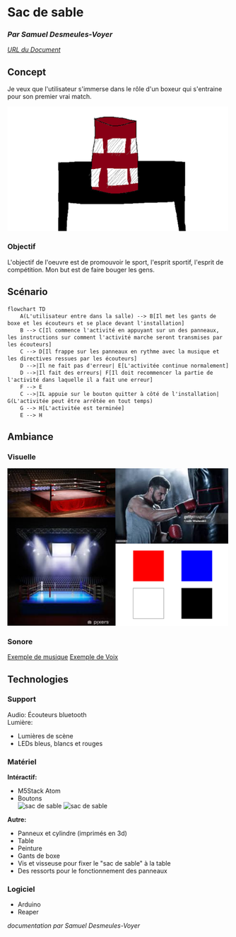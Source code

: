 # Sac de sable

### *Par Samuel Desmeules-Voyer*

*[URL du Document](https://samesthumain.github.io/#/)*

## Concept
Je veux que l'utilisateur s'immerse dans le rôle d'un boxeur qui s'entraine pour son premier vrai match.

<img src="./images/sac_de_sable.png" alt="sac de sable" width="500"/>

### Objectif
L'objectif de l'oeuvre est de promouvoir le sport, l'esprit sportif, l'esprit de compétition.
Mon but est de faire bouger les gens.


## Scénario

```mermaid
flowchart TD
    A(L'utilisateur entre dans la salle) --> B[Il met les gants de boxe et les écouteurs et se place devant l'installation]
    B --> C[Il commence l'activité en appuyant sur un des panneaux, les instructions sur comment l'activité marche seront transmises par les écouteurs]
    C --> D[Il frappe sur les panneaux en rythme avec la musique et les directives ressues par les écouteurs]
    D -->|Il ne fait pas d'erreur| E[L'activitée continue normalement]
    D -->|Il fait des erreurs| F[Il doit recommencer la partie de l'activité dans laquelle il a fait une erreur]
    F --> E
    C -->|IL appuie sur le bouton quitter à côté de l'installation| G(L'activitée peut être arrêtée en tout temps)
    G --> H[L'activitée est terminée]
    E --> H

```

## Ambiance
### Visuelle
<img src="./images/moodboard.png" alt="sac de sable" width="500"/>

### Sonore

[Exemple de musique](https://www.youtube.com/watch?v=KPhqU--Mq1A)
[Exemple de Voix](https://www.youtube.com/watch?v=q-7bo1i_ZbA)

## Technologies

### Support
Audio: Écouteurs bluetooth  
Lumière: 
- Lumières de scène
- LEDs bleus, blancs et rouges

### Matériel
**Intéractif:**
- M5Stack Atom
- Boutons  
<img src="./images/m5stack.jpg" alt="sac de sable" width="100"/> <img src="./images/bouton.jpg" alt="sac de sable" width="100"/>

**Autre:**
- Panneux et cylindre (imprimés en 3d)
- Table
- Peinture
- Gants de boxe
- Vis et visseuse pour fixer le "sac de sable" à la table
- Des ressorts pour le fonctionnement des panneaux

### Logiciel
- Arduino
- Reaper

*documentation par Samuel Desmeules-Voyer*
